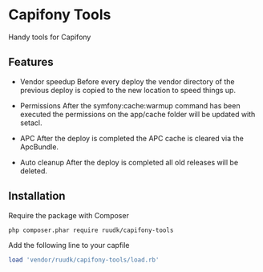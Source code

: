 Capifony Tools
==============

Handy tools for Capifony

## Features

* Vendor speedup
  Before every deploy the vendor directory of the previous deploy is copied
  to the new location to speed things up.

* Permissions
  After the symfony:cache:warmup command has been executed the permissions on
  the app/cache folder will be updated with setacl.

* APC
  After the deploy is completed the APC cache is cleared via the ApcBundle.

* Auto cleanup
  After the deploy is completed all old releases will be deleted.

## Installation

Require the package with Composer

``php composer.phar require ruudk/capifony-tools``

Add the following line to your capfile

````rb
load 'vendor/ruudk/capifony-tools/load.rb'
````